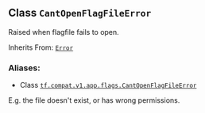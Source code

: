 ## Class `CantOpenFlagFileError`

Raised when flagfile fails to open.

Inherits From:
[`Error`](https://tensorflow.google.cn/api_docs/python/tf/compat/v1/flags/Error)

### Aliases:

  * Class [`tf.compat.v1.app.flags.CantOpenFlagFileError`](/api_docs/python/tf/compat/v1/flags/CantOpenFlagFileError)

E.g. the file doesn't exist, or has wrong permissions.

